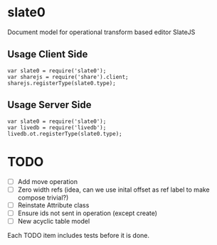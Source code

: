 # slate0

Document model for operational transform based editor SlateJS

## Usage Client Side

    var slate0 = require('slate0');
    var sharejs = require('share').client;
    sharejs.registerType(slate0.type);

## Usage Server Side

    var slate0 = require('slate0');
    var livedb = require('livedb');
    livedb.ot.registerType(slate0.type);

# TODO

* [ ] Add move operation
* [ ] Zero width refs (idea, can we use inital offset as ref label to make compose trivial?)
* [ ] Reinstate Attribute class
* [ ] Ensure ids not sent in operation (except create)
* [ ] New acyclic table model

Each TODO item includes tests before it is done.